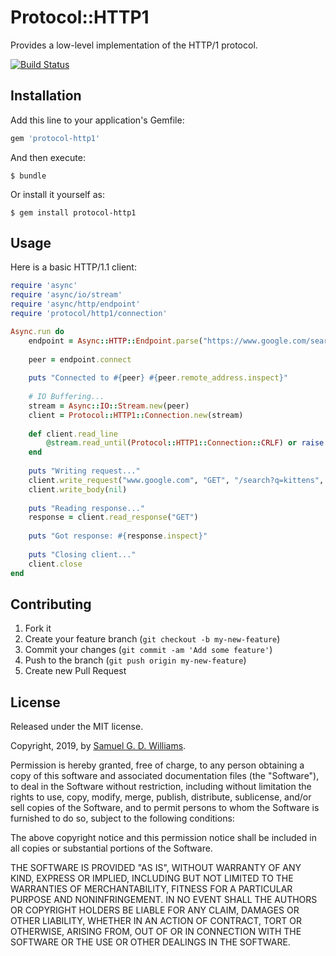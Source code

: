 # Protocol::HTTP1

Provides a low-level implementation of the HTTP/1 protocol.

[![Build Status](https://travis-ci.com/socketry/protocol-http1.svg?branch=master)](https://travis-ci.com/socketry/protocol-http1)

## Installation

Add this line to your application's Gemfile:

```ruby
gem 'protocol-http1'
```

And then execute:

	$ bundle

Or install it yourself as:

	$ gem install protocol-http1

## Usage

Here is a basic HTTP/1.1 client:

```ruby
require 'async'
require 'async/io/stream'
require 'async/http/endpoint'
require 'protocol/http1/connection'

Async.run do
	endpoint = Async::HTTP::Endpoint.parse("https://www.google.com/search?q=kittens", alpn_protocols: ["http/1.1"])
	
	peer = endpoint.connect
	
	puts "Connected to #{peer} #{peer.remote_address.inspect}"
	
	# IO Buffering...
	stream = Async::IO::Stream.new(peer)
	client = Protocol::HTTP1::Connection.new(stream)
	
	def client.read_line
		@stream.read_until(Protocol::HTTP1::Connection::CRLF) or raise EOFError
	end
	
	puts "Writing request..."
	client.write_request("www.google.com", "GET", "/search?q=kittens", "HTTP/1.1", [["Accept", "*/*"]])
	client.write_body(nil)
	
	puts "Reading response..."
	response = client.read_response("GET")
	
	puts "Got response: #{response.inspect}"
	
	puts "Closing client..."
	client.close
end
```

## Contributing

1. Fork it
2. Create your feature branch (`git checkout -b my-new-feature`)
3. Commit your changes (`git commit -am 'Add some feature'`)
4. Push to the branch (`git push origin my-new-feature`)
5. Create new Pull Request

## License

Released under the MIT license.

Copyright, 2019, by [Samuel G. D. Williams](http://www.codeotaku.com/samuel-williams).  

Permission is hereby granted, free of charge, to any person obtaining a copy
of this software and associated documentation files (the "Software"), to deal
in the Software without restriction, including without limitation the rights
to use, copy, modify, merge, publish, distribute, sublicense, and/or sell
copies of the Software, and to permit persons to whom the Software is
furnished to do so, subject to the following conditions:

The above copyright notice and this permission notice shall be included in
all copies or substantial portions of the Software.

THE SOFTWARE IS PROVIDED "AS IS", WITHOUT WARRANTY OF ANY KIND, EXPRESS OR
IMPLIED, INCLUDING BUT NOT LIMITED TO THE WARRANTIES OF MERCHANTABILITY,
FITNESS FOR A PARTICULAR PURPOSE AND NONINFRINGEMENT. IN NO EVENT SHALL THE
AUTHORS OR COPYRIGHT HOLDERS BE LIABLE FOR ANY CLAIM, DAMAGES OR OTHER
LIABILITY, WHETHER IN AN ACTION OF CONTRACT, TORT OR OTHERWISE, ARISING FROM,
OUT OF OR IN CONNECTION WITH THE SOFTWARE OR THE USE OR OTHER DEALINGS IN
THE SOFTWARE.
